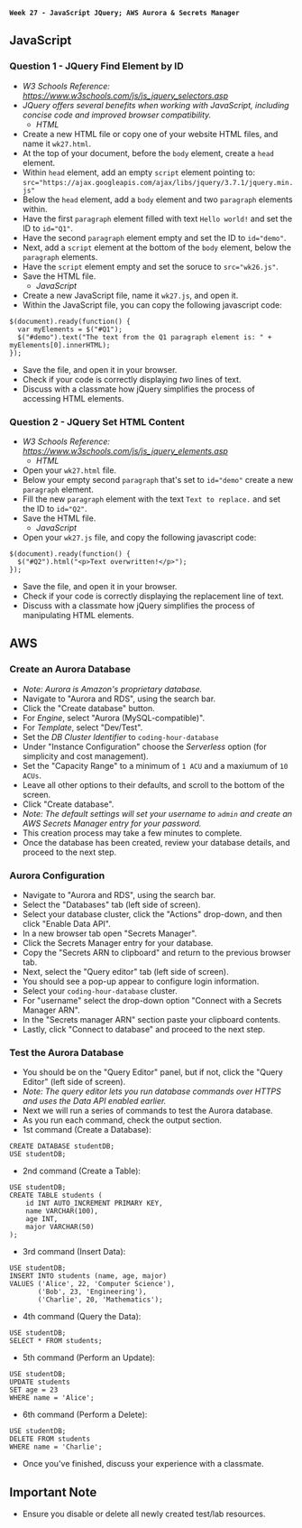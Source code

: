 **`Week 27 - JavaScript JQuery; AWS Aurora & Secrets Manager`**

## JavaScript

### Question 1 - JQuery Find Element by ID
- *W3 Schools Reference: https://www.w3schools.com/js/js_jquery_selectors.asp*
- *JQuery offers several benefits when working with JavaScript, including concise code and improved browser compatibility.*
  - *HTML*
- Create a new HTML file or copy one of your website HTML files, and name it `wk27.html`.
- At the top of your document, before the `body` element, create a `head` element.
- Within `head` element, add an empty `script` element pointing to: `src="https://ajax.googleapis.com/ajax/libs/jquery/3.7.1/jquery.min.js"`
- Below the `head` element, add a `body` element and two `paragraph` elements within.
- Have the first `paragraph` element filled with text `Hello world!` and set the ID to `id="Q1"`.
- Have the second `paragraph` element empty and set the ID to `id="demo"`.
- Next, add a `script` element at the bottom of the `body` element, below the `paragraph` elements.
- Have the `script` element empty and set the soruce to `src="wk26.js"`.
- Save the HTML file.
  - *JavaScript*
- Create a new JavaScript file, name it `wk27.js`, and open it.
- Within the JavaScript file, you can copy the following javascript code:
```
$(document).ready(function() {
  var myElements = $("#Q1");
  $("#demo").text("The text from the Q1 paragraph element is: " + myElements[0].innerHTML);
});
```
- Save the file, and open it in your browser.
- Check if your code is correctly displaying *two* lines of text.
- Discuss with a classmate how jQuery simplifies the process of accessing HTML elements.

### Question 2 - JQuery Set HTML Content
- *W3 Schools Reference: https://www.w3schools.com/js/js_jquery_elements.asp*
  - *HTML*
- Open your `wk27.html` file.
- Below your empty second `paragraph` that's set to `id="demo"` create a new `paragraph` element.
- Fill the new `paragraph` element with the text `Text to replace.` and set the ID to `id="Q2"`.
- Save the HTML file.
  - *JavaScript*
- Open your `wk27.js` file, and copy the following javascript code:
```
$(document).ready(function() {
  $("#Q2").html("<p>Text overwritten!</p>");
});
```
- Save the file, and open it in your browser.
- Check if your code is correctly displaying the replacement line of text.
- Discuss with a classmate how jQuery simplifies the process of manipulating HTML elements.

## AWS

### Create an Aurora Database
- *Note: Aurora is Amazon's proprietary database.*
- Navigate to "Aurora and RDS", using the search bar.
- Click the "Create database" button.
- For *Engine*, select "Aurora (MySQL-compatible)".
- For *Template*, select "Dev/Test".
- Set the *DB Cluster Identifier* to `coding-hour-database`
- Under "Instance Configuration" choose the *Serverless* option (for simplicity and cost management).
- Set the "Capacity Range" to a minimum of `1 ACU` and a maxiumum of `10 ACUs`.
- Leave all other options to their defaults, and scroll to the bottom of the screen.
- Click "Create database".
- *Note: The default settings will set your username to `admin` and create an AWS Secrets Manager entry for your password.*
- This creation process may take a few minutes to complete.
- Once the database has been created, review your database details, and proceed to the next step.

### Aurora Configuration
- Navigate to "Aurora and RDS", using the search bar.
- Select the "Databases" tab (left side of screen).
- Select your database cluster, click the "Actions" drop-down, and then click "Enable Data API".
- In a new browser tab open "Secrets Manager".
- Click the Secrets Manager entry for your database.
- Copy the "Secrets ARN to clipboard" and return to the previous browser tab.
- Next, select the "Query editor" tab (left side of screen).
- You should see a pop-up appear to configure login information.
- Select your `coding-hour-database` cluster.
- For "username" select the drop-down option "Connect with a Secrets Manager ARN".
- In the "Secrets manager ARN" section paste your clipboard contents.
- Lastly, click "Connect to database" and proceed to the next step.

### Test the Aurora Database
- You should be on the "Query Editor" panel, but if not, click the "Query Editor" (left side of screen).
- *Note: The query editor lets you run database commands over HTTPS and uses the Data API enabled earlier.*
- Next we will run a series of commands to test the Aurora database.
- As you run each command, check the output section.
- 1st command (Create a Database):
```
CREATE DATABASE studentDB;
USE studentDB;
```
- 2nd command (Create a Table):
```
USE studentDB;
CREATE TABLE students (
    id INT AUTO_INCREMENT PRIMARY KEY,
    name VARCHAR(100),
    age INT,
    major VARCHAR(50)
);
```
- 3rd command (Insert Data):
```
USE studentDB;
INSERT INTO students (name, age, major)
VALUES ('Alice', 22, 'Computer Science'),
       ('Bob', 23, 'Engineering'),
       ('Charlie', 20, 'Mathematics');
```
- 4th command (Query the Data):
```
USE studentDB;
SELECT * FROM students;
```
- 5th command (Perform an Update):
```
USE studentDB;
UPDATE students
SET age = 23
WHERE name = 'Alice';
```
- 6th command (Perform a Delete):
```
USE studentDB;
DELETE FROM students
WHERE name = 'Charlie';
```
- Once you've finished, discuss your experience with a classmate.

## Important Note
- Ensure you disable or delete all newly created test/lab resources.
